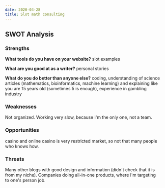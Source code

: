 ```yaml
---
date: 2020-04-28
title: Slot math consulting
---
```


## SWOT Analysis

### Strengths

**What tools do you have on your website?** slot examples

**What are you good at as a writer?** personal stories

**What do you do better than anyone else?** coding, understanding of science articles (mathematics, bioinformatics, machine learning) and explaining like you are 15 years old (sometimes 5 is enough), experience in gambling industry

### Weaknesses

Not organized. Working very slow, because I'm the only one, not a team.

### Opportunities

casino and online casino is very restricted market, so not that many people who knows how.

### Threats

Many other blogs with good design and information (didn't check that it is from my niche). Companies doing all-in-one products, where I'm targeting to one's person job.